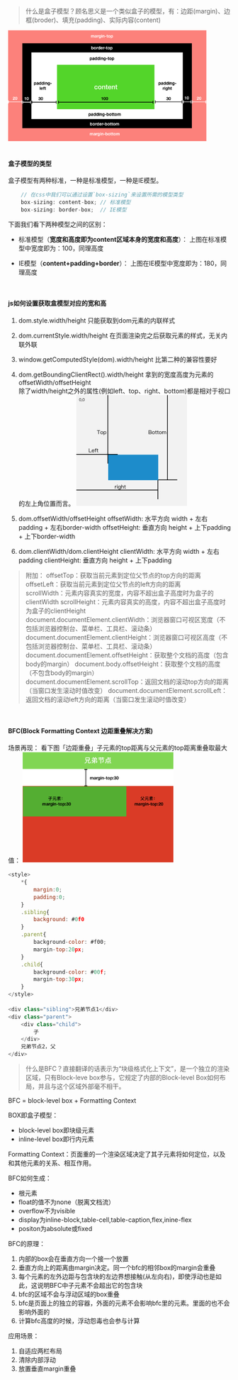 > 什么是盒子模型？顾名思义是一个类似盒子的模型，有：边距(margin)、边框(broder)、填充(padding)、实际内容(content)

<img src="./images/box/box.png" height='250px'/>
<br/>
<br/>

#### 盒子模型的类型
盒子模型有两种标准，一种是标准模型，一种是IE模型。

```javascript
    // 在css中我们可以通过设置`box-sizing`来设置所需的模型类型
    box-sizing: content-box; // 标准模型
    box-sizing: border-box;  // IE模型
```

下面我们看下两种模型之间的区别：
- 标准模型（<b>宽度和高度即为content区域本身的宽度和高度</b>）：
    上图在标准模型中宽度即为：100，同理高度


- IE模型（<b>content+padding+border</b>）：
    上图在IE模型中宽度即为：180，同理高度



<br/>

#### js如何设置获取盒模型对应的宽和高
1. dom.style.width/height
    只能获取到dom元素的内联样式
2. dom.currentStyle.width/height
    在页面渲染完之后获取元素的样式，无关内联外联
3. window.getComputedStyle(dom).width/height
    比第二种的兼容性要好
4. dom.getBoundingClientRect().width/height
   拿到的宽度高度为元素的offsetWidth/offsetHeight      
   除了width/height之外的属性(例如left、top、right、bottom)都是相对于视口的左上角位置而言。
   <img src="./images/box/boundingClient.png" height='250px'/>
    
5. dom.offsetWidth/offsetHeight
   offsetWidth: 水平方向 width + 左右padding + 左右border-width
   offsetHeight: 垂直方向 height + 上下padding + 上下border-width
6. dom.clientWidth/dom.clientHeight
    clientWidth: 水平方向 width + 左右padding
    clientHeight: 垂直方向 height + 上下padding

> 附加：
    offsetTop：获取当前元素到定位父节点的top方向的距离
    offsetLeft：获取当前元素到定位父节点的left方向的距离<br/>
    scrollWidth：元素内容真实的宽度，内容不超出盒子高度时为盒子的clientWidth
    scrollHeight：元素内容真实的高度，内容不超出盒子高度时为盒子的clientHeight<br/>
    document.documentElement.clientWidth：浏览器窗口可视区宽度（不包括浏览器控制台、菜单栏、工具栏、滚动条）
    document.documentElement.clientHeight：浏览器窗口可视区高度（不包括浏览器控制台、菜单栏、工具栏、滚动条）<br/>
    document.documentElement.offsetHeight：获取整个文档的高度（包含body的margin）
    document.body.offsetHeight：获取整个文档的高度（不包含body的margin）<br/>
    document.documentElement.scrollTop：返回文档的滚动top方向的距离（当窗口发生滚动时值改变）
    document.documentElement.scrollLeft：返回文档的滚动left方向的距离（当窗口发生滚动时值改变）


<br/>

#### BFC(Block Formatting Context 边距重叠解决方案)
场景再现：
看下图「边距重叠」子元素的top距离与父元素的top距离重叠取最大值：
<img src="./images/box/1.png" height='250px'/>

```javascript
<style>
    *{
        margin:0;
        padding:0;
    }
    .sibling{
        background: #0f0
    }
    .parent{
        background-color: #f00;
        margin-top:20px;
    }
    .child{
        background-color: #00f;
        margin-top:30px;
    }
</style>

<div class="sibling">兄弟节点1</div>
<div class="parent">
    <div class="child">
        子
    </div>
    兄弟节点2，父
</div>
```
> 什么是BFC？直接翻译的话表示为“块级格式化上下文”，是一个独立的渲染区域，只有Block-leve box参与，它规定了内部的Block-level Box如何布局，并且与这个区域外部毫不相干。


BFC = block-level box + Formatting Context


BOX即盒子模型：
- block-level box即块级元素
- inline-level box即行内元素


Formatting Context：页面重的一个渲染区域决定了其子元素将如何定位，以及和其他元素的关系、相互作用。


BFC如何生成：
- 根元素
- float的值不为none（脱离文档流）
- overflow不为visible
- display为inline-block,table-cell,table-caption,flex,inine-flex
- positon为absolute或fixed

BFC的原理：
1. 内部的box会在垂直方向一个接一个放置
2. 垂直方向上的距离由margin决定。同一个bfc的相邻box的margin会重叠
3. 每个元素的左外边距与包含块的左边界想接触(从左向右)，即使浮动也是如此，这说明BFC中子元素不会超出它的包含块
4. bfc的区域不会与浮动区域的box重叠
5. bfc是页面上的独立的容器，外面的元素不会影响bfc里的元素。里面的也不会影响外面的
6. 计算bfc高度的时候，浮动怨毒也会参与计算


应用场景：
1. 自适应两栏布局
2. 清除内部浮动
3. 放置垂直margin重叠








